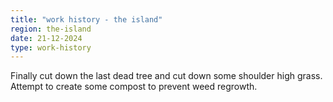 ```yaml
---
title: "work history - the island"
region: the-island
date: 21-12-2024
type: work-history
---
```


Finally cut down the last dead tree and cut down some shoulder high grass. Attempt to create some compost to prevent weed regrowth.